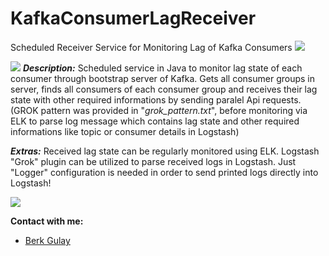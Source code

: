 # KafkaConsumerLagReceiver
Scheduled Receiver Service for Monitoring Lag of Kafka Consumers
![](https://user-images.githubusercontent.com/20780894/53306658-f3ef9b80-38a0-11e9-8e20-b4d77e929cdd.JPG)


![](https://user-images.githubusercontent.com/20780894/53306688-5c3e7d00-38a1-11e9-849c-de4e58ca1535.png)
**_Description:_** Scheduled service in Java to monitor lag state of each consumer through bootstrap server of Kafka. Gets all consumer groups in server, finds all consumers of each consumer group and receives their lag state with other required informations by sending paralel Api requests. (GROK pattern was provided in "_grok_pattern.txt_", before monitoring via ELK to parse log message which contains lag state and other required informations like topic or consumer details in Logstash)

**_Extras:_** Received lag state can be regularly monitored using ELK. Logstash "Grok" plugin can be utilized to parse received logs in Logstash. Just "Logger" configuration is needed in order to send printed logs directly into Logstash!

![](https://user-images.githubusercontent.com/20780894/53306672-2f8a6580-38a1-11e9-9794-d4c7b9d23192.jpg)


**Contact with me:** 
- [Berk Gulay](https://www.linkedin.com/in/berk-gulay97/)
